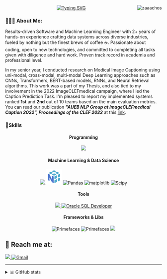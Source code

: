 <div style="text-align:center; width: 50; margin: 0 auto;">
  <a href="https://git.io/typing-svg"><img src="https://readme-typing-svg.herokuapp.com?font=Fira+Code&duration=3000&pause=1000&color=F79A80&background=7EFF2500&center=true&vCenter=true&random=false&width=435&lines=Hi+there!;I'm+Giorgos+Zachariadis.;A+passionate+ML+Engineer+🤗;Welcome+to+my+Github+profile+🖐" alt="Typing SVG" /></a>
  <img align="right" src="https://komarev.com/ghpvc/?username=zaaachos" alt="zaaachos" />
</div>


<h3 align="left">👨🏻‍💻 About Me:</h3>

Results-driven Software and Machine Learning Engineer with 2+ years of hands-on experience crafting data systems across diverse industries, fueled by nothing but the finest brews of coffee ☕️. Passionate about coding, open to new technologies, and committed to completing all tasks given with diligence and hard work. Proven track record in academia and professional level. 

In my senior year, I conducted research on Medical Image Captioning using uni-modal, cross-modal, multi-modal Deep Learning approaches such as CNNs, Transformers, BERT-based models, RNNs, and Neural Retrieval algorithms. This work was a part of my Thesis, and also tied to my involvement in the 2022 ImageCLEFmedical campaign, where I led the Caption Prediction Task. I'm pleased to report my implemented systems ranked **1st** and **2nd** out of 10 teams based on the main evaluation metrics. You can read our publication ***"AUEB NLP Group at ImageCLEFmedical Caption 2022", Proceedings of the CLEF 2022*** at this [link](https://ceur-ws.org/Vol-3180/paper-101.pdf).

<h3>🚀Skills</h3>

<div align="center">
  <h4 align="center"> Programming </h4>
  <a href="https://skillicons.dev">
       <img src="https://skillicons.dev/icons?i=python,java,html,kotlin,r,css,cpp,js,latex" />
    </a>

  <h4 align="center"> Machine Learning & Data Science </h4>
    <a href="https://skillicons.dev">
       <img src="https://skillicons.dev/icons?i=tensorflow,pytorch,sklearn,opencv,anaconda"/>
    </a>
    <img alt="NumPy" width="50" src="https://github.com/valohai/ml-logos/blob/master/numpy.svg" />
    <img alt="Pandas" width="50" src="https://github.com/valohai/ml-logos/blob/master/pandas.svg" />
    <img alt="matplotlib" width="50" src="https://github.com/valohai/ml-logos/blob/master/matplotlib.svg" />
    <img alt="Scipy" width="50" src="https://github.com/valohai/ml-logos/blob/master/scipy.svg" />

  <h4 align="center"> Tools </h4>
  <a href="https://skillicons.dev">
       <img src="https://skillicons.dev/icons?i=git,github,gitlab,androidstudio,mysql,postgresql,mongodb,docker,wordpress,heroku"/>
      <img alt="Oracle SQL Developer" width="50" src="https://github.com/zaaachos/zaaachos/assets/47610789/3a91d14e-9804-46b3-bcbe-0b0d8489d1ed" />
    </a>

   <h4 align="center"> Frameworks & Libs </h4>
   <img alt="Primefaces" width="50" src="https://www.primefaces.org/presskit/primeng-logo.png" />
   <img alt="Primefaces" width="50" src="https://pbs.twimg.com/profile_images/705941104/rptlab_400x400.png" />
  <a href="https://skillicons.dev">
       <img src="https://skillicons.dev/icons?i=spring,flask,django,selenium"/>
    </a>
  
</div>




<!-- <img src="https://cr-ss-service.azurewebsites.net/api/ScreenShot?widget=summary&username=zaaachos"/> -->

<h2 align="left">📩 Reach me at:</h2>
<a href="https://www.linkedin.com/in/gzachariadis">
       <img src="https://skillicons.dev/icons?i=linkedin"/>
</a>
<a href="mailto:zachariadis.gs@gmail.com">
<img alt="Gmail" width="50" src="https://www.freeiconspng.com/uploads/gmail-icon-5.png" />
</a>

------------

<details>
  <summary>📊 GitHub stats </summary>
  
  
  
  ![zaaachos' GitHub stats](https://github-readme-stats.vercel.app/api?username=zaaachos&show_icons=true&theme=tokyonight)
  
  [![Top Langs](https://github-readme-stats.vercel.app/api/top-langs/?username=zaaachos)](https://github.com/zaaachos/github-readme-stats)

</details>







